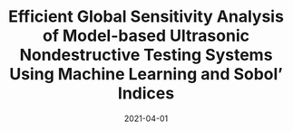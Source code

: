 ---
title: "Efficient Global Sensitivity Analysis of Model-based Ultrasonic Nondestructive Testing Systems Using Machine Learning and Sobol’ Indices"
date: "2021-04-01"
authors: ["J. Nagawkar", "L. Leifsson"]
publication_types: ["2"]
publication: "*ASME Journal of Nondestructive Evaluation*"
doi: "10.1115/1.4051100"
---